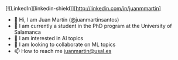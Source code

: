 [![LinkedIn][linkedin-shield]][http://linkedin.com/in/juanmmartin]

- 👋  Hi, I am Juan Martín (@juanmartinsantos)
- 🌱  I am currently a student in the PhD program at the University of Salamanca
- 👀  I am interested in AI topics 
- 💞️  I am looking to collaborate on ML topics 
- 📫  How to reach me juanmartin@usal.es

<!---
juanmartinsantos/juanmartinsantos is a ✨ special ✨ repository because its `README.md` (this file) appears on your GitHub profile.
You can click the Preview link to take a look at your changes.
--->
